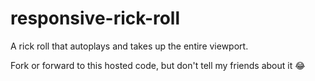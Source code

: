 # responsive-rick-roll
A rick roll that autoplays and takes up the entire viewport.

Fork or forward to this hosted code, but don't tell my friends about it 😂